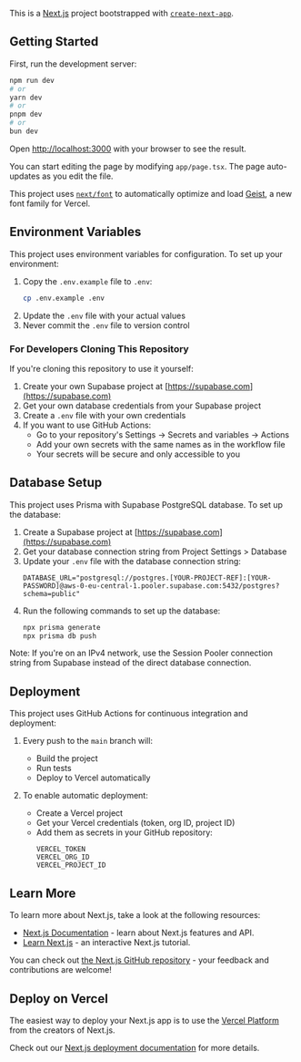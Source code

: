 This is a [Next.js](https://nextjs.org) project bootstrapped with [`create-next-app`](https://nextjs.org/docs/app/api-reference/cli/create-next-app).

## Getting Started

First, run the development server:

```bash
npm run dev
# or
yarn dev
# or
pnpm dev
# or
bun dev
```

Open [http://localhost:3000](http://localhost:3000) with your browser to see the result.

You can start editing the page by modifying `app/page.tsx`. The page auto-updates as you edit the file.

This project uses [`next/font`](https://nextjs.org/docs/app/building-your-application/optimizing/fonts) to automatically optimize and load [Geist](https://vercel.com/font), a new font family for Vercel.

## Environment Variables

This project uses environment variables for configuration. To set up your environment:

1. Copy the `.env.example` file to `.env`:
   ```bash
   cp .env.example .env
   ```
2. Update the `.env` file with your actual values
3. Never commit the `.env` file to version control

### For Developers Cloning This Repository

If you're cloning this repository to use it yourself:

1. Create your own Supabase project at [https://supabase.com](https://supabase.com)
2. Get your own database credentials from your Supabase project
3. Create a `.env` file with your own credentials
4. If you want to use GitHub Actions:
   - Go to your repository's Settings → Secrets and variables → Actions
   - Add your own secrets with the same names as in the workflow file
   - Your secrets will be secure and only accessible to you

## Database Setup

This project uses Prisma with Supabase PostgreSQL database. To set up the database:

1. Create a Supabase project at [https://supabase.com](https://supabase.com)
2. Get your database connection string from Project Settings > Database
3. Update your `.env` file with the database connection string:
   ```
   DATABASE_URL="postgresql://postgres.[YOUR-PROJECT-REF]:[YOUR-PASSWORD]@aws-0-eu-central-1.pooler.supabase.com:5432/postgres?schema=public"
   ```
4. Run the following commands to set up the database:
   ```bash
   npx prisma generate
   npx prisma db push
   ```

Note: If you're on an IPv4 network, use the Session Pooler connection string from Supabase instead of the direct database connection.

## Deployment

This project uses GitHub Actions for continuous integration and deployment:

1. Every push to the `main` branch will:
   - Build the project
   - Run tests
   - Deploy to Vercel automatically

2. To enable automatic deployment:
   - Create a Vercel project
   - Get your Vercel credentials (token, org ID, project ID)
   - Add them as secrets in your GitHub repository:
     ```
     VERCEL_TOKEN
     VERCEL_ORG_ID
     VERCEL_PROJECT_ID
     ```

## Learn More

To learn more about Next.js, take a look at the following resources:

- [Next.js Documentation](https://nextjs.org/docs) - learn about Next.js features and API.
- [Learn Next.js](https://nextjs.org/learn) - an interactive Next.js tutorial.

You can check out [the Next.js GitHub repository](https://github.com/vercel/next.js) - your feedback and contributions are welcome!

## Deploy on Vercel

The easiest way to deploy your Next.js app is to use the [Vercel Platform](https://vercel.com/new?utm_medium=default-template&filter=next.js&utm_source=create-next-app&utm_campaign=create-next-app-readme) from the creators of Next.js.

Check out our [Next.js deployment documentation](https://nextjs.org/docs/app/building-your-application/deploying) for more details.
